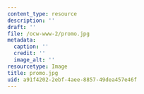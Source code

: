 ```yaml
---
content_type: resource
description: ''
draft: ''
file: /ocw-www-2/promo.jpg
metadata:
  caption: ''
  credit: ''
  image_alt: ''
resourcetype: Image
title: promo.jpg
uid: a91f4202-2ebf-4aee-8857-49dea457e46f
---
```

